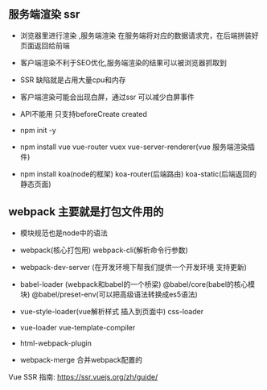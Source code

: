 ## 服务端渲染 ssr
- 浏览器里进行渲染 ,服务端渲染 在服务端将对应的数据请求完，在后端拼装好页面返回给前端 
- 客户端渲染不利于SEO优化,服务端渲染的结果可以被浏览器抓取到
- SSR 缺陷就是占用大量cpu和内存
- 客户端渲染可能会出现白屏，通过ssr 可以减少白屏事件
- API不能用 只支持beforeCreate created

- npm init -y
- npm install vue vue-router vuex vue-server-renderer(vue 服务端渲染插件)
- npm install koa(node的框架) koa-router(后端路由) koa-static(后端返回的静态页面)


## webpack 主要就是打包文件用的 
- 模块规范也是node中的语法


- webpack(核心打包用) webpack-cli(解析命令行参数)
- webpack-dev-server (在开发环境下帮我们提供一个开发环境 支持更新)
- babel-loader (webpack和babel的一个桥梁) @babel/core(babel的核心模块) @babel/preset-env(可以把高级语法转换成es5语法)
- vue-style-loader(vue解析样式 插入到页面中) css-loader
- vue-loader vue-template-compiler
- html-webpack-plugin

- webpack-merge 合并webpack配置的

Vue SSR 指南: https://ssr.vuejs.org/zh/guide/ 